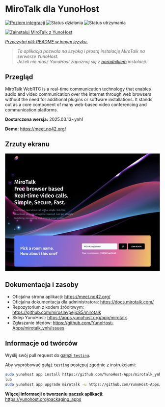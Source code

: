 <!--
To README zostało automatycznie wygenerowane przez <https://github.com/YunoHost/apps/tree/master/tools/readme_generator>
Nie powinno być ono edytowane ręcznie.
-->

# MiroTalk dla YunoHost

[![Poziom integracji](https://apps.yunohost.org/badge/integration/mirotalk)](https://ci-apps.yunohost.org/ci/apps/mirotalk/)
![Status działania](https://apps.yunohost.org/badge/state/mirotalk)
![Status utrzymania](https://apps.yunohost.org/badge/maintained/mirotalk)

[![Zainstaluj MiroTalk z YunoHost](https://install-app.yunohost.org/install-with-yunohost.svg)](https://install-app.yunohost.org/?app=mirotalk)

*[Przeczytaj plik README w innym języku.](./ALL_README.md)*

> *Ta aplikacja pozwala na szybką i prostą instalację MiroTalk na serwerze YunoHost.*  
> *Jeżeli nie masz YunoHost zapoznaj się z [poradnikiem](https://yunohost.org/install) instalacji.*

## Przegląd

MiroTalk WebRTC is a real-time communication technology that enables audio and video communication over the internet through web browsers without the need for additional plugins or software installations. It stands out as a core component of many web-based video conferencing and communication platforms.


**Dostarczona wersja:** 2025.03.13~ynh1

**Demo:** <https://meet.no42.org/>

## Zrzuty ekranu

![Zrzut ekranu z MiroTalk](./doc/screenshots/screenshot.png)

## Dokumentacja i zasoby

- Oficjalna strona aplikacji: <https://meet.no42.org/>
- Oficjalna dokumentacja dla administratora: <https://docs.mirotalk.com/>
- Repozytorium z kodem źródłowym: <https://github.com/miroslavpejic85/mirotalk>
- Sklep YunoHost: <https://apps.yunohost.org/app/mirotalk>
- Zgłaszanie błędów: <https://github.com/YunoHost-Apps/mirotalk_ynh/issues>

## Informacje od twórców

Wyślij swój pull request do [gałęzi `testing`](https://github.com/YunoHost-Apps/mirotalk_ynh/tree/testing).

Aby wypróbować gałąź `testing` postępuj zgodnie z instrukcjami:

```bash
sudo yunohost app install https://github.com/YunoHost-Apps/mirotalk_ynh/tree/testing --debug
lub
sudo yunohost app upgrade mirotalk -u https://github.com/YunoHost-Apps/mirotalk_ynh/tree/testing --debug
```

**Więcej informacji o tworzeniu paczek aplikacji:** <https://yunohost.org/packaging_apps>
